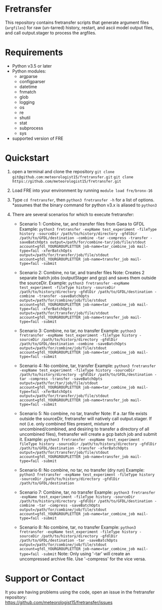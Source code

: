 # Fretransfer
This repository contains fretransfer scripts that generate argument files (``argfiles``) for raw (un-tarred) history, restart, and ascii model output files, and call output.stager to process the argfiles.
# Requirements
* Python v3.5 or later
* Python modules:
  * argparse
  * configparser
  * datetime
  * fnmatch
  * glob
  * logging
  * os
  * re
  * shutil
  * stat
  * subprocess
  * sys
* supported version of FRE
# Quickstart
1. open a terminal and clone the repository
   `git clone git@github.com:meteorologist15/fretransfer.git`
   `git clone https://github.com/meteorologist15/fretransfer.git`
2. Load FRE into your environment by running `module load fre/bronx-16`
3. Type `cd fretransfer`, then `python3 fretransfer -h` for a list of options.  
   *assumes that the binary command for python v3.x is aliased to `python3`
4. There are several scenarios for which to execute fretransfer:

   * Scenario 1: Combine, tar, and transfer files from Gaea to GFDL
   Example: `python3 fretransfer -expName test_experiment -fileType history -sourceDir /path/to/history/directory -gfdlDir /path/to/GFDL/destination -combine -tar -compress -transfer -saveBatchOpts output=/path/for/combine-tar/job/file/stdout account=gfdl_YOURGROUPLETTER job-name=tar_combine_job mail-type=fail -xferBatchOpts output=/path/for/transfer/job/file/stdout account=gfdl_YOURGROUPLETTER job-name=transfer_job mail-type=fail -submit`
   
   * Scenario 2: Combine, no tar, and transfer files
   Note: Creates 2 separate batch jobs (outputStager and gcp) and saves them outside the sourceDir.
   Example: `python3 fretransfer -expName test_experiment -fileType history -sourceDir /path/to/history/directory -gfdlDir /path/to/GFDL/destination -combine -transfer -saveBatchOpts output=/path/for/combine/job/file/stdout account=gfdl_YOURGROUPLETTER job-name=tar_combine_job mail-type=fail -xferBatchOpts output=/path/for/transfer/job/file/stdout account=gfdl_YOURGROUPLETTER job-name=transfer_job mail-type=fail -submit`
   
   * Scenario 3: Combine, no tar, no transfer
   Example: `python3 fretransfer -expName test_experiment -fileType history -sourceDir /path/to/history/directory -gfdlDir /path/to/GFDL/destination -combine -saveBatchOpts output=/path/for/combine/job/file/stdout account=gfdl_YOURGROUPLETTER job-name=tar_combine_job mail-type=fail -submit`
   
   * Scenario 4: No combine, tar, transfer
   Example: `python3 fretransfer -expName test_experiment -fileType history -sourceDir /path/to/history/directory -gfdlDir /path/to/GFDL/destination -tar -compress -transfer -saveBatchOpts output=/path/for/tar/job/file/stdout account=gfdl_YOURGROUPLETTER job-name=tar_combine_job mail-type=fail -xferBatchOpts output=/path/for/transfer/job/file/stdout account=gfdl_YOURGROUPLETTER job-name=transfer_job mail-type=fail -submit`
   
   * Scenario 5: No combine, no tar, transfer
   Note: If a .tar file exists outside the sourceDir, fretransfer will natively call output.stager. If not (i.e. only combined files present, mixture of uncombined/combined, and desiring to transfer a directory of all uncombined files), fretransfer will create a gcp batch job and submit it.
   Example: `python3 fretransfer -expName test_experiment -fileType history -sourceDir /path/to/history/directory -gfdlDir /path/to/GFDL/destination -transfer -xferBatchOpts output=/path/for/transfer/job/file/stdout account=gfdl_YOURGROUPLETTER job-name=transfer_job mail-type=fail -submit`
   
   * Scenario 6: No combine, no tar, no transfer (dry run)
   Example: `python3 fretransfer -expName test_experiment -fileType history -sourceDir /path/to/history/directory -gfdlDir /path/to/GFDL/destination`
   
   * Scenario 7: Combine, tar, no transfer
   Example: `python3 fretransfer -expName test_experiment -fileType history -sourceDir /path/to/history/directory -gfdlDir /path/to/GFDL/destination -combine -tar -compress -saveBatchOpts output=/path/for/combine/job/file/stdout account=gfdl_YOURGROUPLETTER job-name=tar_combine_job mail-type=fail -submit`
   
   * Scenario 8: No combine, tar, no transfer
   Example: `python3 fretransfer -expName test_experiment -fileType history -sourceDir /path/to/history/directory -gfdlDir /path/to/GFDL/destination -tar -saveBatchOpts output=/path/for/combine/job/file/stdout account=gfdl_YOURGROUPLETTER job-name=tar_combine_job mail-type=fail -submit`
   Note: Only using '-tar' will create an uncompressed archive file. Use '-compress' for the vice versa. 

# Support or Contact
It you are having problems using the code, open an issue in the fretransfer repository:  
https://github.com/meteorologist15/fretransfer/issues
